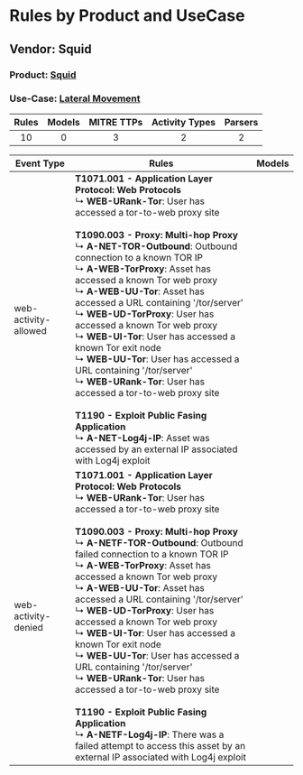 Rules by Product and UseCase
============================
Vendor: Squid
-------------
### Product: [Squid](../ds_squid_squid.md)
### Use-Case: [Lateral Movement](../../../../UseCases/uc_lateral_movement.md)

| Rules | Models | MITRE TTPs | Activity Types | Parsers |
|:-----:|:------:|:----------:|:--------------:|:-------:|
|  10   |   0    |     3      |       2        |    2    |

| Event Type    | Rules    | Models |
| ---- | ---- | ------ |
| web-activity-allowed | <b>T1071.001 - Application Layer Protocol: Web Protocols</b><br> ↳ <b>WEB-URank-Tor</b>: User has accessed a tor-to-web proxy site<br><br><b>T1090.003 - Proxy: Multi-hop Proxy</b><br> ↳ <b>A-NET-TOR-Outbound</b>: Outbound connection to a known TOR IP<br> ↳ <b>A-WEB-TorProxy</b>: Asset has accessed a known Tor web proxy<br> ↳ <b>A-WEB-UU-Tor</b>: Asset has accessed a URL containing '/tor/server'<br> ↳ <b>WEB-UD-TorProxy</b>: User has accessed a known Tor web proxy<br> ↳ <b>WEB-UI-Tor</b>: User has accessed a known Tor exit node<br> ↳ <b>WEB-UU-Tor</b>: User has accessed a URL containing '/tor/server'<br> ↳ <b>WEB-URank-Tor</b>: User has accessed a tor-to-web proxy site<br><br><b>T1190 - Exploit Public Fasing Application</b><br> ↳ <b>A-NET-Log4j-IP</b>: Asset was accessed by an external IP associated with Log4j exploit    |        |
| web-activity-denied  | <b>T1071.001 - Application Layer Protocol: Web Protocols</b><br> ↳ <b>WEB-URank-Tor</b>: User has accessed a tor-to-web proxy site<br><br><b>T1090.003 - Proxy: Multi-hop Proxy</b><br> ↳ <b>A-NETF-TOR-Outbound</b>: Outbound failed connection to a known TOR IP<br> ↳ <b>A-WEB-TorProxy</b>: Asset has accessed a known Tor web proxy<br> ↳ <b>A-WEB-UU-Tor</b>: Asset has accessed a URL containing '/tor/server'<br> ↳ <b>WEB-UD-TorProxy</b>: User has accessed a known Tor web proxy<br> ↳ <b>WEB-UI-Tor</b>: User has accessed a known Tor exit node<br> ↳ <b>WEB-UU-Tor</b>: User has accessed a URL containing '/tor/server'<br> ↳ <b>WEB-URank-Tor</b>: User has accessed a tor-to-web proxy site<br><br><b>T1190 - Exploit Public Fasing Application</b><br> ↳ <b>A-NETF-Log4j-IP</b>: There was a failed attempt to access this asset by an external IP associated with Log4j exploit |        |